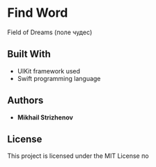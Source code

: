 # Find Word

Field of Dreams (поле чудес)

## Built With

* UIKit framework used
* Swift programming language

## Authors

* **Mikhail Strizhenov**

## License

This project is licensed under the MIT License
по
